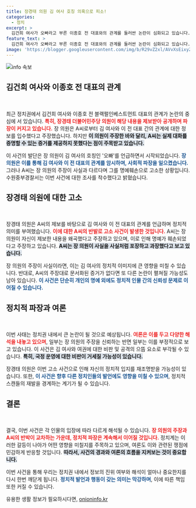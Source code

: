 ```yaml
---
title: 장경태 의원 김 여사 호칭 의혹으로 피소!
categories:
  - 정치
excerpt: >
  김건희 여사가 오빠라고 부른 이종호 전 대표와의 관계를 둘러싼 논란이 심화되고 있습니다. 장경태 의원은 제보자로부터 고소당하며, 이 사건의 진실이 드러날 수 있을지 주목받고 있습니다. 클릭해서 자세한 내용을 확인하세요!
feature_text: >
  김건희 여사가 오빠라고 부른 이종호 전 대표와의 관계를 둘러싼 논란이 심화되고 있습니다. 장경태 의원은 제보자로부터 고소당하며, 이 사건의 진실이 드러날 수 있을지 주목받고 있습니다. 클릭해서 자세한 내용을 확인하세요!
image: 'https://blogger.googleusercontent.com/img/b/R29vZ2xl/AVvXsEixyZcFfHzMRdzZMjFBmAUKJYCLCGyLL1o632UiGVXcaFdKo_bkvkuCioo0uUKlGfBVcT3P84aROyZIXSBEx3Aw5nCQ3pTgDom1WDC4m8eifvWiAmWEEVb4x6G_l8C0QH225ldMjyaFvpxGEBGNO37VmDTDMHGhJPq73UglMfDca1-0aw/s1600/blogspot.png'
---
```


<p><img src="https://blogger.googleusercontent.com/img/b/R29vZ2xl/AVvXsEixyZcFfHzMRdzZMjFBmAUKJYCLCGyLL1o632UiGVXcaFdKo_bkvkuCioo0uUKlGfBVcT3P84aROyZIXSBEx3Aw5nCQ3pTgDom1WDC4m8eifvWiAmWEEVb4x6G_l8C0QH225ldMjyaFvpxGEBGNO37VmDTDMHGhJPq73UglMfDca1-0aw/s1600/blogspot.png" alt="info 속보" /></p>

<h2 data-ke-size="size26">김건희 여사와 이종호 전 대표의 관계</h2>

<p data-ke-size="size16">&nbsp;</p>

<p>최근 정치권에서 김건희 여사와 이종호 전 블랙펄인베스트먼트 대표의 관계가 논란의 중심에 서 있습니다. <b><span style="color: #ee2323;">특히, 장경태 더불어민주당 의원이 해당 내용을 제보받아 공개하며 파장이 커지고 있습니다.</span></b> 장 의원은 A씨로부터 김 여사와 이 전 대표 간의 관계에 대한 정보를 입수했다고 주장했습니다. 하지만 <b><span style="background-color: #21538527;">이 의원이 주장한 바와 달리, A씨는 실제 대화를 증명할 수 있는 증거를 제공하지 못했다는 점이 주목받고 있습니다.</span></b></p>

<p>이 사건의 발단은 장 의원이 김 여사의 호칭인 '오빠'를 언급하면서 시작되었습니다. <b><span style="color: #1a5490;">장 의원은 이를 통해 김 여사와 이 전 대표의 관계를 암시하며, 사회적 파장을 일으켰습니다.</span></b> 그러나 A씨는 장 의원의 주장이 사실과 다르다며 그를 명예훼손으로 고소한 상황입니다. 수원중부경찰서는 이번 사건에 대한 조사를 착수했다고 밝혔습니다.</p>

<h2 data-ke-size="size26">장경태 의원에 대한 고소</h2>

<p data-ke-size="size16">&nbsp;</p>

<p>장경태 의원은 A씨의 제보를 바탕으로 김 여사와 이 전 대표의 관계를 언급하며 정치적 의미를 부여했습니다. <b><span style="color: #ee2323;">이에 대한 A씨의 반발로 고소 사건이 발생한 것입니다.</span></b> A씨는 장 의원이 자신이 제보한 내용을 왜곡했다고 주장하고 있으며, 이로 인해 명예가 훼손되었다고 주장하고 있습니다. <b><span style="background-color: #21538527;">A씨는 장 의원이 사실을 사실처럼 포장하고 과장했다고 보고 있습니다.</span></b></p>

<p>장 의원의 주장이 사실이라면, 이는 김 여사의 정치적 이미지에 큰 영향을 미칠 수 있습니다. 반대로, A씨의 주장대로 문서화된 증거가 없다면 또 다른 논란이 펼쳐질 가능성도 남아 있습니다. <b><span style="color: #1a5490;">이 사건은 단순히 개인의 명예 외에도 정치적 인물 간의 신뢰성 문제로 이어질 수 있습니다.</span></b></p>

<h2 data-ke-size="size26">정치적 파장과 여론</h2>

<p data-ke-size="size16">&nbsp;</p>

<p>이번 사태는 정치권 내에서 큰 논란이 될 것으로 예상됩니다. <b><span style="color: #ee2323;">여론은 이를 두고 다양한 해석을 내놓고 있으며</span></b>, 일부는 장 의원의 주장을 신뢰하는 반면 일부는 이를 부정적으로 보고 있습니다. 이 사건은 김 여사와 여권에 대한 비판 및 공격의 으뜸 요소로 부각될 수 있습니다. <b><span style="background-color: #21538527;">특히, 국정 운영에 대한 비판이 거세질 가능성이 있습니다.</span></b></p>

<p>장경태 의원은 이번 고소 사건으로 인해 자신의 정치적 입지를 재조명받을 가능성이 있습니다. 또한, <b><span style="color: #1a5490;">이 사건은 향후 다른 정치인들의 발언에도 영향을 미칠 수 있으며</span></b>, 정치적 스캔들의 재발을 경계하는 계기가 될 수 있습니다.</p>

<h2 data-ke-size="size26">결론</h2>

<p data-ke-size="size16">&nbsp;</p>

<p>결국, 이번 사건은 각 인물의 입장에 따라 다르게 해석될 수 있습니다. <b><span style="color: #ee2323;">장 의원의 주장과 A씨의 반박이 교차하는 가운데, 정치적 파장은 계속해서 이어질 것입니다.</span></b> 정치계는 이러한 갈등이 나아가 어떤 영향을 미칠지를 주목하고 있으며, 여론도 이와 관련된 쟁점에 민감하게 반응할 것입니다. <b><span style="background-color: #21538527;">따라서, 사건의 경과와 여론의 흐름을 지켜보는 것이 중요합니다.</span></b> </p>

<p>이번 사건을 통해 우리는 정치권 내에서 정보의 진위 여부와 해석이 얼마나 중요한지를 다시 한번 깨닫게 됩니다. <b><span style="color: #1a5490;">정치적 발언과 행동이 갖는 의미는 막강하며</span></b>, 이에 따른 책임 또한 커질 수 있습니다.</p>
유용한 생활 정보가 필요하시다면, <a href="https://onioninfo.kr" rel="dofollow">onioninfo.kr</a>


